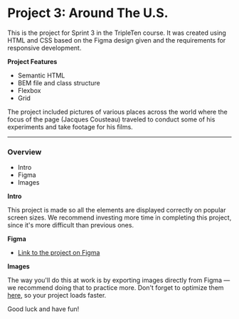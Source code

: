 # Project 3: Around The U.S.

This is the project for Sprint 3 in the TripleTen course. It was created using HTML and CSS based on the Figma design given and the requirements for responsive development.

**Project Features**

- Semantic HTML
- BEM file and class structure
- Flexbox
- Grid

The project included pictures of various places across the world where the focus of the page (Jacques Cousteau) traveled to conduct some of his experiments and take footage for his films.

---

### Overview

- Intro
- Figma
- Images

**Intro**

This project is made so all the elements are displayed correctly on popular screen sizes. We recommend investing more time in completing this project, since it's more difficult than previous ones.

**Figma**

- [Link to the project on Figma](https://www.figma.com/file/ii4xxsJ0ghevUOcssTlHZv/Sprint-3%3A-Around-the-US?node-id=0%3A1)

**Images**

The way you'll do this at work is by exporting images directly from Figma — we recommend doing that to practice more. Don't forget to optimize them [here](https://tinypng.com/), so your project loads faster.

Good luck and have fun!
